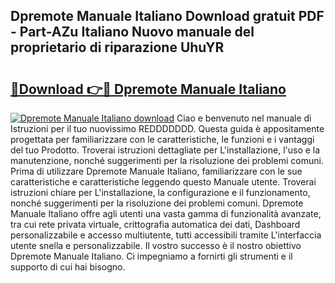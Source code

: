 ## Dpremote Manuale Italiano Download gratuit PDF - Part-AZu Italiano Nuovo manuale del proprietario di riparazione UhuYR

# <h2><a href="http://dfbeci.blite.top/?on=Dpremote+Manuale+Italiano">🔗Download 👉🔴 Dpremote Manuale Italiano</a></h2>

[![Dpremote Manuale Italiano download](https://i.imgur.com/lujVjoI.png)](http://dfbeci.blite.top/?on=Dpremote+Manuale+Italiano)
Ciao e benvenuto nel manuale di Istruzioni per il tuo nuovissimo REDDDDDDD. Questa guida è appositamente progettata per familiarizzare con le caratteristiche, le funzioni e i vantaggi del tuo Prodotto. Troverai istruzioni dettagliate per L'installazione, l'uso e la manutenzione, nonché suggerimenti per la risoluzione dei problemi comuni. Prima di utilizzare Dpremote Manuale Italiano, familiarizzare con le sue caratteristiche e caratteristiche leggendo questo Manuale utente. Troverai istruzioni chiare per L'installazione, la configurazione e il funzionamento, nonché suggerimenti per la risoluzione dei problemi comuni. Dpremote Manuale Italiano offre agli utenti una vasta gamma di funzionalità avanzate, tra cui rete privata virtuale, crittografia automatica dei dati, Dashboard personalizzabile e accesso multiutente, tutti accessibili tramite L'interfaccia utente snella e personalizzabile. Il vostro successo è il nostro obiettivo Dpremote Manuale Italiano. Ci impegniamo a fornirti gli strumenti e il supporto di cui hai bisogno.
